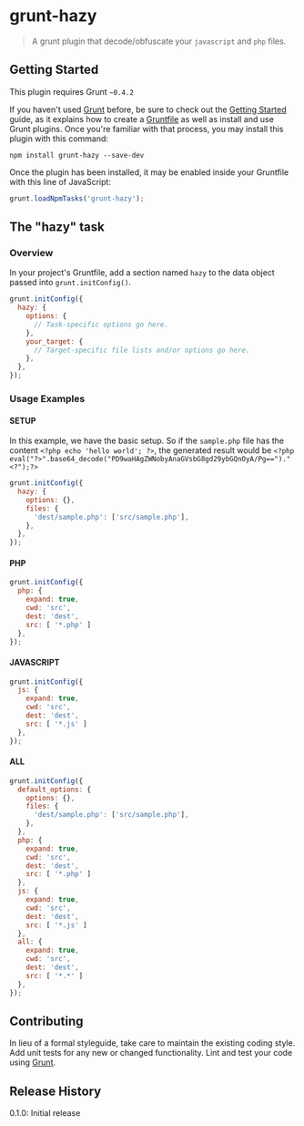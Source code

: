 # grunt-hazy

> A grunt plugin that decode/obfuscate your `javascript` and `php` files.




## Getting Started
This plugin requires Grunt `~0.4.2`

If you haven't used [Grunt](http://gruntjs.com/) before, be sure to check out the [Getting Started](http://gruntjs.com/getting-started) guide, as it explains how to create a [Gruntfile](http://gruntjs.com/sample-gruntfile) as well as install and use Grunt plugins. Once you're familiar with that process, you may install this plugin with this command:

```shell
npm install grunt-hazy --save-dev
```

Once the plugin has been installed, it may be enabled inside your Gruntfile with this line of JavaScript:

```js
grunt.loadNpmTasks('grunt-hazy');
```

## The "hazy" task

### Overview
In your project's Gruntfile, add a section named `hazy` to the data object passed into `grunt.initConfig()`.

```js
grunt.initConfig({
  hazy: {
    options: {
      // Task-specific options go here.
    },
    your_target: {
      // Target-specific file lists and/or options go here.
    },
  },
});
```

<!--### Options

#### options.separator
Type: `String`
Default value: `',  '`

A string value that is used to do something with whatever.

#### options.punctuation
Type: `String`
Default value: `'.'`

A string value that is used to do something else with whatever else.-->

### Usage Examples

#### SETUP
In this example, we have the basic setup. So if the `sample.php` file has the content `<?php echo 'hello world'; ?>`, the generated result would be `<?php eval("?>".base64_decode("PD9waHAgZWNobyAnaGVsbG8gd29ybGQnOyA/Pg==")."<?");?>`

```js
grunt.initConfig({
  hazy: {
    options: {},
    files: {
      'dest/sample.php': ['src/sample.php'],
    },
  },
});
```

#### PHP

```js
grunt.initConfig({
  php: {
  	expand: true,
    cwd: 'src',
    dest: 'dest',
    src: [ '*.php' ] 	    
  },
});
```
#### JAVASCRIPT

```js
grunt.initConfig({
  js: {
  	expand: true,
    cwd: 'src',
    dest: 'dest',
    src: [ '*.js' ] 	    
  },
});
```
#### ALL

```js
grunt.initConfig({
  default_options: {
    options: {},
    files: {
      'dest/sample.php': ['src/sample.php'],
    },
  },
  php: {
  	expand: true,
    cwd: 'src',
    dest: 'dest',
    src: [ '*.php' ] 	    
  },
  js: {
  	expand: true,
    cwd: 'src',
    dest: 'dest',
    src: [ '*.js' ] 	    
  },  
  all: {
  	expand: true,
    cwd: 'src',
    dest: 'dest',
    src: [ '*.*' ] 	    
  },   
});
```

## Contributing
In lieu of a formal styleguide, take care to maintain the existing coding style. Add unit tests for any new or changed functionality. Lint and test your code using [Grunt](http://gruntjs.com/).

## Release History
0.1.0: Initial release

